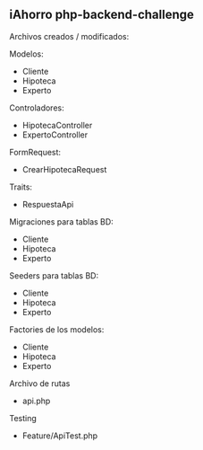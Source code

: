 
## iAhorro php-backend-challenge

Archivos creados / modificados:

Modelos:

- Cliente
- Hipoteca
- Experto

Controladores:

- HipotecaController
- ExpertoController

FormRequest:

- CrearHipotecaRequest

Traits:

- RespuestaApi

Migraciones para tablas BD:

- Cliente
- Hipoteca
- Experto

Seeders para tablas BD:

- Cliente
- Hipoteca
- Experto

Factories de los modelos:

- Cliente
- Hipoteca
- Experto

Archivo de rutas

- api.php

Testing

- Feature/ApiTest.php
